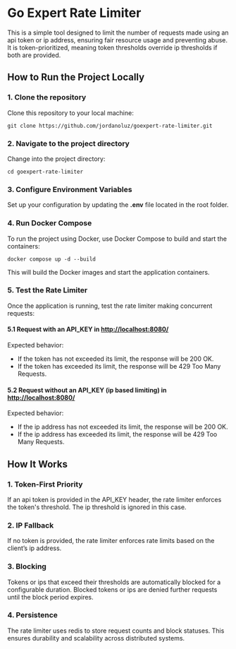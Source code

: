 # Go Expert Rate Limiter

This is a simple tool designed to limit the number of requests made using an api token or ip address, ensuring fair resource usage and preventing abuse. It is token-prioritized, meaning token thresholds override ip thresholds if both are provided.

## How to Run the Project Locally

### 1. Clone the repository

Clone this repository to your local machine:

```
git clone https://github.com/jordanoluz/goexpert-rate-limiter.git
```

### 2. Navigate to the project directory

Change into the project directory:

```
cd goexpert-rate-limiter
```

### 3. Configure Environment Variables

Set up your configuration by updating the **.env** file located in the root folder.

### 4. Run Docker Compose

To run the project using Docker, use Docker Compose to build and start the containers:

```
docker compose up -d --build
```

This will build the Docker images and start the application containers.

### 5. Test the Rate Limiter

Once the application is running, test the rate limiter making concurrent requests:

#### 5.1 Request with an **API_KEY** in [http://localhost:8080/](http://localhost:8080/)

Expected behavior:

- If the token has not exceeded its limit, the response will be 200 OK.
- If the token has exceeded its limit, the response will be 429 Too Many Requests.

#### 5.2 Request without an **API_KEY** (ip based limiting) in [http://localhost:8080/](http://localhost:8080/)

Expected behavior:

- If the ip address has not exceeded its limit, the response will be 200 OK.
- If the ip address has exceeded its limit, the response will be 429 Too Many Requests.

## How It Works

### 1. Token-First Priority

If an api token is provided in the API_KEY header, the rate limiter enforces the token's threshold. The ip threshold is ignored in this case.

### 2. IP Fallback

If no token is provided, the rate limiter enforces rate limits based on the client’s ip address.

### 3. Blocking

Tokens or ips that exceed their thresholds are automatically blocked for a configurable duration. Blocked tokens or ips are denied further requests until the block period expires.

### 4. Persistence

The rate limiter uses redis to store request counts and block statuses. This ensures durability and scalability across distributed systems.